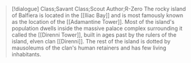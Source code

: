 >[!dialogue] Class;Savant Class;Scout Author;R-Zero
>The rocky island of Balfiera is located in the [[Iliac Bay]] and is most famously known as the location of the [[Adamantine Tower]]. Most of the island's population dwells inside the massive palace complex surrounding it called the [[Direnni Tower]], built in ages past by the rulers of the island, elven clan [[Direnni]]. The rest of the island is dotted by mausoleums of the clan's human retainers and has few living inhabitants.